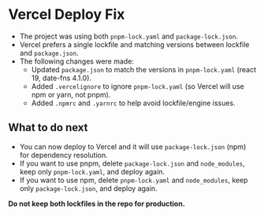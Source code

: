 # Vercel Deploy Fix

- The project was using both `pnpm-lock.yaml` and `package-lock.json`.
- Vercel prefers a single lockfile and matching versions between lockfile and `package.json`.
- The following changes were made:
  - Updated `package.json` to match the versions in `pnpm-lock.yaml` (react 19, date-fns 4.1.0).
  - Added `.vercelignore` to ignore `pnpm-lock.yaml` (so Vercel will use npm or yarn, not pnpm).
  - Added `.npmrc` and `.yarnrc` to help avoid lockfile/engine issues.

## What to do next

- You can now deploy to Vercel and it will use `package-lock.json` (npm) for dependency resolution.
- If you want to use pnpm, delete `package-lock.json` and `node_modules`, keep only `pnpm-lock.yaml`, and deploy again.
- If you want to use npm, delete `pnpm-lock.yaml` and `node_modules`, keep only `package-lock.json`, and deploy again.

**Do not keep both lockfiles in the repo for production.**
